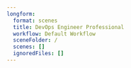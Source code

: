 ```yaml
---
longform:
  format: scenes
  title: DevOps Engineer Professional
  workflow: Default Workflow
  sceneFolder: /
  scenes: []
  ignoredFiles: []
---
```

